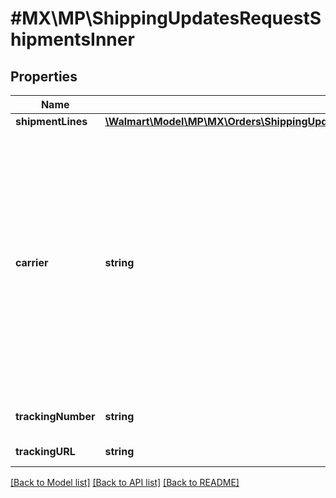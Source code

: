 # #MX\MP\ShippingUpdatesRequestShipmentsInner

## Properties

Name | Type | Description | Notes
------------ | ------------- | ------------- | -------------
**shipmentLines** | [**\Walmart\Model\MP\MX\Orders\ShippingUpdatesRequestShipmentsInnerShipmentLinesInner[]**](ShippingUpdatesRequestShipmentsInnerShipmentLinesInner.md) |  | [optional]
**carrier** | **string** | The package shipment carrier. Valid entries are: MX-FEDX, MX-DHL, Estafeta, SFC, Other.<br />if carrier is (MX-FEDX or MX-DHL or Estafeta or SFC)<br />&nbsp;&nbsp;&nbsp;&nbsp;then trackingNumber is Mandatory<br />if carrier is Other<br />&nbsp;&nbsp;&nbsp;&nbsp;then both trackingNumber & trackingURL is Mandatory<br /> | [optional]
**trackingNumber** | **string** | Tracking number of the order | [optional]
**trackingURL** | **string** | Tracking Url of the order | [optional]


[[Back to Model list]](../) [[Back to API list]](../../Api/MX/MP) [[Back to README]](../../README.md)
